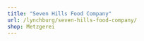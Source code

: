 ```yaml
---
title: "Seven Hills Food Company"
url: /lynchburg/seven-hills-food-company/
shop: Metzgerei
---
```

